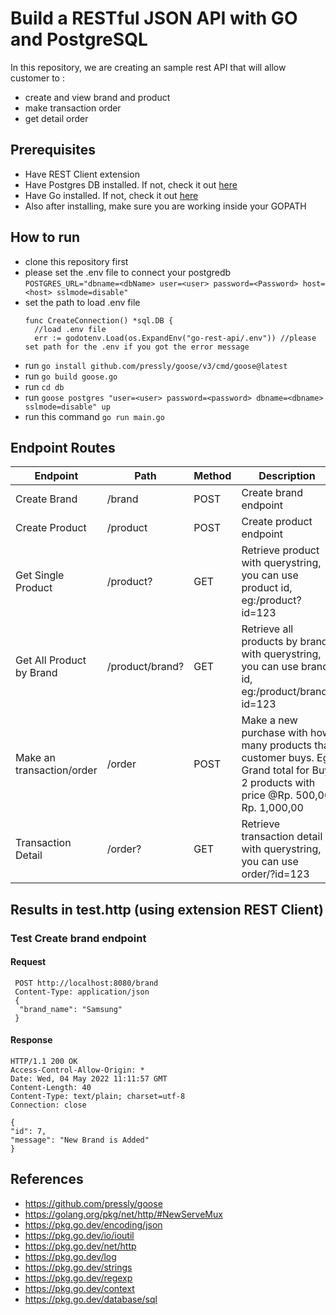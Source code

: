 # Build a RESTful JSON API with GO and PostgreSQL
In this repository, we are creating an sample rest API that will allow customer to :
* create and view brand and product 
* make transaction order 
* get detail order

## Prerequisites
* Have REST Client extension
* Have Postgres DB installed. If not, check it out [here](https://www.postgresql.org/)
* Have Go installed. If not, check it out [here](https://golang.org/doc/install)
* Also after installing, make sure you are working inside your GOPATH

## How to run 
* clone this repository first
* please set the .env file to connect your postgredb ```POSTGRES_URL="dbname=<dbName> user=<user> password=<Password> host=<host> sslmode=disable"```
* set the path to load .env file
  ```
  func CreateConnection() *sql.DB {
	//load .env file
	err := godotenv.Load(os.ExpandEnv("go-rest-api/.env")) //please set path for the .env if you got the error message
  ```
* run ```go install github.com/pressly/goose/v3/cmd/goose@latest```
* run ```go build goose.go```
* run ```cd db```
* run ```goose postgres "user=<user> password=<password> dbname=<dbname> sslmode=disable" up```  
* run this command ```go run main.go```

## Endpoint Routes 

| Endpoint | Path  | Method  | Description
| ------- | --- | --- | ----------- |
| Create Brand | /brand | POST | Create brand endpoint |
| Create Product | /product | POST | Create product endpoint |
| Get Single Product | /product? | GET | Retrieve product with querystring, you can use product id, eg:/product?id=123|
| Get All Product by Brand | /product/brand? | GET | Retrieve all products by brand with querystring, you can use brand id, eg:/product/brand?id=123|
| Make an transaction/order | /order | POST | Make a new purchase with how many products that customer buys. Eg: Grand total for Buy 2 products with price @Rp. 500,00 Rp. 1,000,00|
| Transaction Detail | /order? | GET | Retrieve transaction detail with querystring, you can use order/?id=123|


## Results in test.http (using extension REST Client)
### Test Create brand endpoint
  #### Request
  ```
   POST http://localhost:8080/brand
   Content-Type: application/json
   {
    "brand_name": "Samsung"
   }
  ```
   #### Response
   ```
   HTTP/1.1 200 OK
  Access-Control-Allow-Origin: *
  Date: Wed, 04 May 2022 11:11:57 GMT
  Content-Length: 40
  Content-Type: text/plain; charset=utf-8
  Connection: close

  {
  "id": 7,
  "message": "New Brand is Added"
  }
   ```

## References
* https://github.com/pressly/goose
* https://golang.org/pkg/net/http/#NewServeMux
* https://pkg.go.dev/encoding/json
* https://pkg.go.dev/io/ioutil
* https://pkg.go.dev/net/http
* https://pkg.go.dev/log
* https://pkg.go.dev/strings
* https://pkg.go.dev/regexp
* https://pkg.go.dev/context
* https://pkg.go.dev/database/sql

